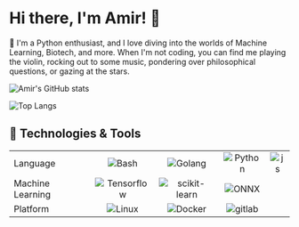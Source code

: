 # Hi there, I'm Amir! 👋

🚀 I'm a Python enthusiast, and I love diving into the worlds of Machine Learning, Biotech, and more. When I'm not coding, you can find me playing the violin, rocking out to some music, pondering over philosophical questions, or gazing at the stars.

![Amir's GitHub stats](https://github-readme-stats.vercel.app/api?username=amirdaaee&show_icons=true&theme=transparent)

![Top Langs](https://github-readme-stats.vercel.app/api/top-langs/?username=amirdaaee&layout=compact&langs_count=6&theme=transparent&hide=Jupyter%20Notebook&size_weight=0.5&count_weight=0.5) 

## 🔧 Technologies & Tools

|  	|  	|   	|   	| |
|-----	|:-----:	|:---:	|:---:	|:---:	|
| Language 	| ![Bash](https://www.vectorlogo.zone/logos/gnu_bash/gnu_bash-icon.svg) 	|  ![Golang](https://www.vectorlogo.zone/logos/golang/golang-icon.svg) 	|  ![Python](https://www.vectorlogo.zone/logos/python/python-icon.svg) | ![js](https://www.vectorlogo.zone/logos/javascript/javascript-vertical.svg)
| Machine Learning | ![Tensorflow](https://www.vectorlogo.zone/logos/tensorflow/tensorflow-ar21.svg) | ![scikit-learn](https://scikit-learn.org/stable/_static/scikit-learn-logo-small.png) | ![ONNX](https://avatars.githubusercontent.com/u/31675368?s=80&v=4)
| Platform | ![Linux](https://www.vectorlogo.zone/logos/linux/linux-icon.svg) | ![Docker](https://www.vectorlogo.zone/logos/docker/docker-icon.svg) | ![gitlab](https://www.vectorlogo.zone/logos/gitlab/gitlab-icon.svg) |


